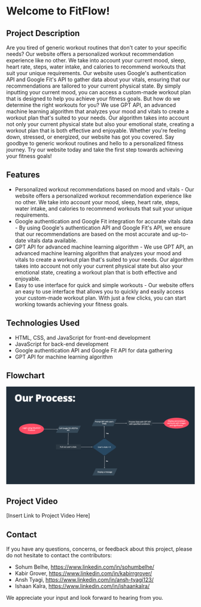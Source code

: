 # Welcome to FitFlow!

## Project Description

Are you tired of generic workout routines that don't cater to your specific needs? Our website offers a personalized workout recommendation experience like no other. We take into account your current mood, sleep, heart rate, steps, water intake, and calories to recommend workouts that suit your unique requirements.
Our website uses Google's authentication API and Google Fit's API to gather data about your vitals, ensuring that our recommendations are tailored to your current physical state. By simply inputting your current mood, you can access a custom-made workout plan that is designed to help you achieve your fitness goals.
But how do we determine the right workouts for you? We use GPT API, an advanced machine learning algorithm that analyzes your mood and vitals to create a workout plan that's suited to your needs. Our algorithm takes into account not only your current physical state but also your emotional state, creating a workout plan that is both effective and enjoyable.
Whether you're feeling down, stressed, or energized, our website has got you covered. Say goodbye to generic workout routines and hello to a personalized fitness journey. Try our website today and take the first step towards achieving your fitness goals!
## Features

- Personalized workout recommendations based on mood and vitals - Our website offers a personalized workout recommendation experience like no other. We take into account your mood, sleep, heart rate, steps, water intake, and calories to recommend workouts that suit your unique requirements.
- Google authentication and Google Fit integration for accurate vitals data - By using Google's authentication API and Google Fit's API, we ensure that our recommendations are based on the most accurate and up-to-date vitals data available.
- GPT API for advanced machine learning algorithm - We use GPT API, an advanced machine learning algorithm that analyzes your mood and vitals to create a workout plan that's suited to your needs. Our algorithm takes into account not only your current physical state but also your emotional state, creating a workout plan that is both effective and enjoyable.
- Easy to use interface for quick and simple workouts - Our website offers an easy to use interface that allows you to quickly and easily access your custom-made workout plan. With just a few clicks, you can start working towards achieving your fitness goals.


## Technologies Used

- HTML, CSS, and JavaScript for front-end development
- JavaScript for back-end development
- Google authentication API and Google Fit API for data gathering
- GPT API for machine learning algorithm


## Flowchart

![](Artifacts/Flowchart.png)

## Project Video

[Insert Link to Project Video Here]

## Contact

If you have any questions, concerns, or feedback about this project, please do not hesitate to contact the contributors: 
- Sohum Belhe, https://www.linkedin.com/in/sohumbelhe/
- Kabir Grover, https://www.linkedin.com/in/kabirrgrover/
- Ansh Tyagi, https://www.linkedin.com/in/ansh-tyagi123/
- Ishaan Kalra, https://www.linkedin.com/in/ishaankalra/

We appreciate your input and look forward to hearing from you.


